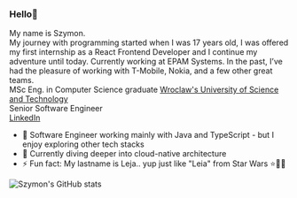 ### Hello👋

My name is Szymon.<br/>
My journey with programming started when I was 17 years old, I was offered my first internship as a React Frontend Developer and I continue my adventure until today.
Currently working at EPAM Systems. In the past, I’ve had the pleasure of working with T-Mobile, Nokia, and a few other great teams.
<br/>
MSc Eng. in Computer Science graduate [Wroclaw's University of Science and Technology](https://pwr.edu.pl/en)
<br/>
Senior Software Engineer
<br/>
[LinkedIn](https://www.linkedin.com/in/szymon-leja-5b8aa4183)
<br/>

- 🔭 Software Engineer working mainly with Java and TypeScript - but I enjoy exploring other tech stacks
- 🌱 Currently diving deeper into cloud-native architecture
- ⚡ Fun fact: My lastname is Leja.. yup just like "Leia" from Star Wars ⭐🔫👸

![Szymon's GitHub stats](https://github-readme-stats.vercel.app/api?username=SzymonLeja&count_private=true)

